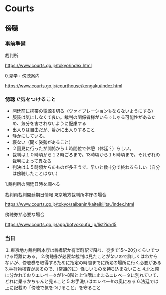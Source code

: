 # Courts

## 傍聴

### 事前準備

裁判所

https://www.courts.go.jp/tokyo/index.html

0.見学・傍聴案内

https://www.courts.go.jp/courthouse/kengaku/index.html

### 傍聴で気をつけること

- 開廷前に携帯の電源を切る（ヴァイブレーションもならないようにする）
- 服装は気にしなくて良い。裁判の関係者様がいらっしゃる可能性があるため、気分を害されないように配慮する
- 出入りは自由だが、静かに出入りすること
- 静かにしている。
- 寝ない（聞く姿勢があること）
- ２回見に行ったが開始から１時間位で休憩（休廷？）らしい。
- 裁判は１０時頃から１２時ごろまで。13時頃から１６時頃まで。それぞれの裁判によって異なる
- 判決は１５時頃からのものが多そうで、早いと数十分で終わるらしい（自分は傍聴したことはない）

1.裁判所の開廷日時を調べる

裁判員裁判開廷期日情報 東京地方裁判所本庁の場合

https://www.courts.go.jp/tokyo/saibanin/kaiteikijitsu/index.html

傍聴券が必要な場合

https://www.courts.go.jp/app/botyokoufu_jp/list?id=15

### 当日

１.東京地方裁判所本庁は新橋駅か有楽町駅で降り、徒歩で15〜20分くらいでつける距離にある。
2.傍聴券が必要な裁判は見たことがないので詳しくはわからないが、傍聴券を取得するために指定の時間までに所定の場所に行く必要がある
3.手荷物検査があるので、（常識的に）怪しいものを持ち込まないこと
4.北と南に分かれておりエレベータが1〜8階と上位階に止まるエレベータに別れていて、どれに乗るかちゃんと見ること
5.お手洗いはエレベータの奥にある
6.法廷では上に記載の「傍聴で気をつけること」を守ること
